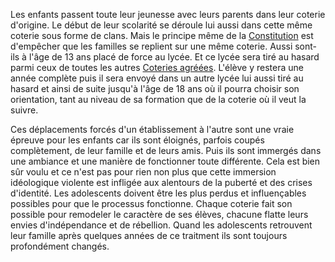 Les enfants passent toute leur jeunesse avec leurs parents dans leur coterie d'origine. Le début de leur scolarité se déroule lui aussi dans cette même coterie sous forme de clans. Mais le principe même de la [Constitution](Constitution-planétaire) est d'empêcher que les familles se replient sur une même coterie. Aussi sont-ils à l'âge de 13 ans placé de force au lycée. Et ce lycée sera tiré au hasard parmi ceux de toutes les autres [Coteries agréées](Coteries#coterie-agréée). L'élève y restera une année complète puis il sera envoyé dans un autre lycée lui aussi tiré au hasard et ainsi de suite jusqu'à l'âge de 18 ans où il pourra choisir son orientation, tant au niveau de sa formation que de la coterie où il veut la suivre.

Ces déplacements forcés d'un établissement à l'autre sont une vraie épreuve pour les enfants car ils sont éloignés, parfois coupés complètement, de leur famille et de leurs amis. Puis ils sont immergés dans une ambiance et une manière de fonctionner toute différente. Cela est bien sûr voulu et ce n'est pas pour rien non plus que cette immersion idéologique violente est infligée aux alentours de la puberté et des crises d'identité. Les adolescents doivent être les plus perdus et influençables possibles pour que le processus fonctionne. Chaque coterie fait son possible pour remodeler le caractère de ses élèves, chacune flatte leurs envies d'indépendance et de rébellion. Quand les adolescents retrouvent leur famille après quelques années de ce traitment ils sont toujours profondément changés.